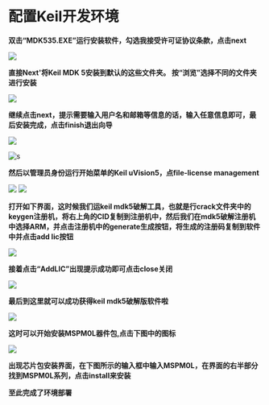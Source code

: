 # 配置Keil开发环境

**双击“MDK535.EXE”运行安装软件，勾选我接受许可证协议条款，点击next**

<img src="/Development_Env/img/001.png"></img>

**直接Next'将Keil MDK 5安装到默认的这些文件夹。 按“浏览”选择不同的文件夹进行安装**

<img src="/Development_Env/img/002.png"></img>

**继续点击next，提示需要输入用户名和邮箱等信息的话，输入任意信息即可，最后安装完成，点击finish退出向导**

<img src="https://github.com/WHU-EIS-Robotics/MSPM0-DevKit/tree/main/docs/Development_Env/img/003.png"></img>

![s](/MSPM0-DevKit/Development_Env/img/003.png)

**然后以管理员身份运行开始菜单的Keil uVision5，点file-license management**

<img src="https://github.com/WHU-EIS-Robotics/MSPM0-DevKit/tree/main/docs/Development_Env/img/008.png"></img>
<img src="https://github.com/WHU-EIS-Robotics/MSPM0-DevKit/tree/main/docs/Development_Env/img/004.png"></img>

**打开如下界面，这时候我们运keil mdk5破解工具，也就是行crack文件夹中的keygen注册机，将右上角的CID复制到注册机中，然后我们在mdk5破解注册机中选择ARM，并点击注册机中的generate生成按钮，将生成的注册码复制到软件中并点击add lic按钮**

<img src="https://github.com/WHU-EIS-Robotics/MSPM0-DevKit/tree/main/docs/Development_Env/img/005.png"></img>

**接着点击“AddLIC”出现提示成功即可点击close关闭**

<img src="https://github.com/WHU-EIS-Robotics/MSPM0-DevKit/tree/main/docs/Development_Env/img/006.png"></img>

**最后到这里就可以成功获得keil mdk5破解版软件啦**

<img src="https://github.com/WHU-EIS-Robotics/MSPM0-DevKit/tree/main/docs/Development_Env/img/007.png"></img>

**这时可以开始安装MSPM0L器件包,点击下图中的图标**

<img src="https://github.com/WHU-EIS-Robotics/MSPM0-DevKit/tree/main/docs/Development_Env/img/009.png"></img>

**出现芯片包安装界面，在下图所示的输入框中输入MSPM0L，在界面的右半部分找到MSPM0L系列，点击install来安装**

**至此完成了环境部署**